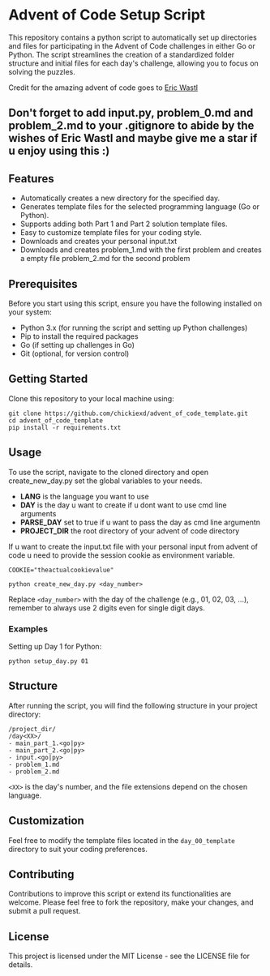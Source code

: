 # Advent of Code Setup Script

This repository contains a python script to automatically set up directories and files for participating in the Advent of Code challenges in either Go or Python. The script streamlines the creation of a standardized folder structure and initial files for each day's challenge, allowing you to focus on solving the puzzles.

Credit for the amazing advent of code goes to [Eric Wastl](https://adventofcode.com/)

<h2>Don't forget to add input.py, problem_0.md and problem_2.md to your .gitignore to abide by the wishes of Eric Wastl
and maybe give me a star if u enjoy using this :)</h2>

## Features

- Automatically creates a new directory for the specified day.
- Generates template files for the selected programming language (Go or Python).
- Supports adding both Part 1 and Part 2 solution template files.
- Easy to customize template files for your coding style.
- Downloads and creates your personal input.txt
- Downloads and creates problem_1.md with the first problem and creates a empty file problem_2.md for the second problem

## Prerequisites

Before you start using this script, ensure you have the following installed on your system:
- Python 3.x (for running the script and setting up Python challenges)
- Pip to install the required packages
- Go (if setting up challenges in Go)
- Git (optional, for version control)

## Getting Started

Clone this repository to your local machine using:
 
```
git clone https://github.com/chickiexd/advent_of_code_template.git
cd advent_of_code_template
pip install -r requirements.txt
```

## Usage

To use the script, navigate to the cloned directory and open create_new_day.py set the global variables to your needs.

- **LANG** is the language you want to use
- **DAY** is the day u want to create if u dont want to use cmd line arguments
- **PARSE_DAY** set to true if u want to pass the day as cmd line argumentn
- **PROJECT_DIR** the root directory of your advent of code directory

If u want to create the input.txt file with your personal input from advent of code u need to provide the session cookie as environment variable.

```
COOKIE="theactualcookievalue"
```

```
python create_new_day.py <day_number>
```

Replace `<day_number>` with the day of the challenge (e.g., 01, 02, 03, ...), remember to always use 2 digits even for single digit days.



### Examples

Setting up Day 1 for Python:

```
python setup_day.py 01
```

## Structure

After running the script, you will find the following structure in your project directory:
```
/project_dir/
/day<XX>/
- main_part_1.<go|py>
- main_part_2.<go|py>
- input.<go|py>
- problem_1.md
- problem_2.md
```

`<XX>` is the day's number, and the file extensions depend on the chosen language.

## Customization

Feel free to modify the template files located in the `day_00_template` directory to suit your coding preferences.

## Contributing

Contributions to improve this script or extend its functionalities are welcome. Please feel free to fork the repository, make your changes, and submit a pull request.

## License

This project is licensed under the MIT License - see the LICENSE file for details.